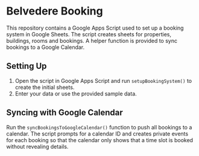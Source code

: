 # Belvedere Booking

This repository contains a Google Apps Script used to set up a booking system in Google Sheets. The script creates sheets for properties, buildings, rooms and bookings. A helper function is provided to sync bookings to a Google Calendar.

## Setting Up
1. Open the script in Google Apps Script and run `setupBookingSystem()` to create the initial sheets.
2. Enter your data or use the provided sample data.

## Syncing with Google Calendar
Run the `syncBookingsToGoogleCalendar()` function to push all bookings to a calendar. The script prompts for a calendar ID and creates private events for each booking so that the calendar only shows that a time slot is booked without revealing details.
